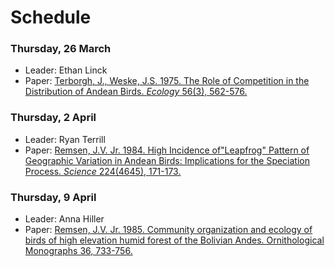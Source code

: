 # Schedule  

### Thursday, 26 March  
* Leader: Ethan Linck  
* Paper: [Terborgh, J., Weske, J.S. 1975. The Role of Competition in the Distribution of Andean Birds. *Ecology* 56(3), 562-576.](https://doi.org/10.2307/1935491)

### Thursday, 2 April   
* Leader: Ryan Terrill  
* Paper: [Remsen, J.V. Jr. 1984. High Incidence of"Leapfrog" Pattern of Geographic Variation in Andean Birds: Implications for the Speciation Process. *Science* 224(4645), 171-173.](https://doi.org/10.1126/science.224.4645.171)  

### Thursday, 9 April  
* Leader: Anna Hiller  
* Paper: [Remsen, J.V. Jr. 1985. Community organization and ecology of birds of high elevation humid forest of the Bolivian Andes. Ornithological Monographs 36, 733-756.](https://doi.org/10.2307/40168314)  
